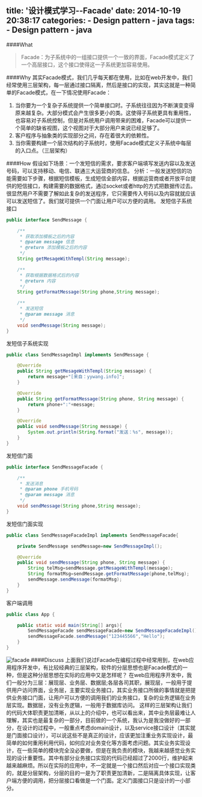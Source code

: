 title: '设计模式学习--Facade'
date: 2014-10-19 20:38:17
categories:
	- Design pattern
	- java
tags:
	- Design pattern
	- java
---
####What
> Facade：为子系统中的一组接口提供一个一致的界面，Facade模式定义了一个高层接口，这个接口使得这一子系统更加容易使用。

####Why
其实Facade模式，我们几乎每天都在使用，比如在web开发中，我们经常使用三层架构，每一层通过接口隔离，然后是接口的实现，其实这就是一种简单的Facade模式，在一下情况使用Facade：
1. 当你要为一个复杂子系统提供一个简单接口时。子系统往往因为不断演变变得原来越复杂。大部分模式会产生很多更小的类。这使得子系统更具有重用性，也容易对子系统控制，但是对系统用户调用带来的困难，Facade可以提供一个简单的缺省视图，这个视图对于大部分用户来说已经足够了。
2. 客户程序与抽象类的实现部分之间，存在着很大的依赖性。
3. 当你需要构建一个层次结构的子系统时，使用Facade模式定义子系统中每层的入口点。（三层架构）<!--more-->

####How
假设如下场景：一个发短信的需求，要求客户端填写发送内容以及发送号码，可以支持移动、电信、联通三大运营商的信息。
分析：一般发送短信的功能需要如下步骤，根据短信模板，生成短信全部内容，根据运营商或者开放平台提供的短信接口，构建需要的数据格式，通过socket或者http的方式把数据传过去。很显然用户不需要了解如此复杂的发送程序，它只需要传入号码以及内容就就应该可以发送短信了。我们就可提供一个门面让用户可以方便的调用。
发短信子系统接口
```java
public interface SendMessage {

    /**
     * 获取添加模板之后的内容
     * @param message 信息
     * @return 添加模板之后的内容
     */
    String getMesageWithTempl(String message);

    /**
     * 获取根据数据格式后的内容
     * @return 内容
     */
    String getFormatMessage(String phone,String message);

    /**
     * 发送短信
     * @param message 消息
     */
    void sendMessage(String message);
}
```
发短信子系统实现
```java
public class SendMessageImpl implements SendMessage {

    @Override
    public String getMesageWithTempl(String message) {
        return message+"[来自：yywang.info]";
    }

    @Override
    public String getFormatMessage(String phone, String message) {
        return phone+":"+message;
    }

    @Override
    public void sendMessage(String message) {
        System.out.println(String.format("发送：%s", message));
    }
}
```
发短信门面
```java
public interface SendMessageFacade {

    /**
     * 发送消息
     * @param phone 手机号码
     * @param message 消息
     */
    void sendMessage(String phone,String message);
}
```
发短信门面实现
```java
public class SendMessageFacadeImpl implements SendMessageFacade{

    private SendMessage sendMessage=new SendMessageImpl();

    @Override
    public void sendMessage(String phone, String message) {
        String telMsg=sendMessage.getMesageWithTempl(message);
        String formatMsg=sendMessage.getFormatMessage(phone,telMsg);
        sendMessage.sendMessage(formatMsg);
    }
}
```
客户端调用
```java
public class App {

    public static void main(String[] args){
        SendMessageFacade sendMessageFacade=new SendMessageFacadeImpl();
        sendMessageFacade.sendMessage("123445566","Hello");
    }
}
```
![facade](http://yywang.qiniudn.com/facade.png)
####Discuss
上面我们说过Facade在编程过程中经常用到，在web应用程序开发中，有比较经典的三层架构，软件的分层思想也是Facade模式的一种，但是这种分层思想在实际的应用中又是怎样呢？
在web应用程序开发中，我们一般分为三层：展现层、业务层、数据层;各层各司其职，展现层，一般用于提供用户访问界面，业务层，主要实现业务接口，其实业务接口所做的事情就是把提供业务接口门面，让用户可以方便的调用我们的业务接口，复杂的业务逻辑在业务层实现。数据层，没有业务逻辑，一般用于数据库访问。
这样的三层架构让我们的代码大体职责更加清晰，从以上的介绍中，也可以看出来，其中业务层最难让人理解，其实也是最复杂的一部分，目前做的一个系统，我认为是我没做好的一部分，在设计的过程中，一般重点考虑domain设计，以及service接口设计（其实就是门面接口设计），可以说这些不是真正的设计，应该更加注重业务实现设计，最简单的如何重用利用代码，如何应对业务变化等方面考虑问题。其实业务实现设计，在一些简单的模块完全没必要做，但是在我负责的模块，我越来越感觉业务实现的设计重要性。其中有部分业务接口实现的代码已经超过了2000行，维护起来越来越麻烦。所以在实际的应用中，不一定就是一个接口然后对应一个接口实现类的，就是分层架构，分层的目的一是为了职责更加清新，二是隔离具体实现，让客户端方便的调用，把分层接口看做是一个门面。定义门面接口只是设计的一小部分。